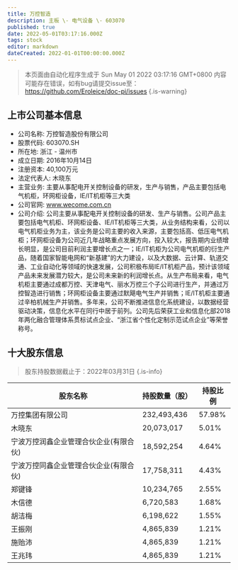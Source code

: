 ```yaml
---
title: 万控智造
description: 主板 \- 电气设备 \- 603070
published: true
date: 2022-05-01T03:17:16.000Z
tags: stock
editor: markdown
dateCreated: 2022-01-01T00:00:00.000Z
---
```


> 本页面由自动化程序生成于 Sun May 01 2022 03:17:16 GMT+0800
> 内容可能存在错误，如有bug请提交issue至：https://github.com/Eroleice/doc-pi/issues
{.is-warning}

## 上市公司基本信息
- 公司名称: 万控智造股份有限公司
- 股票代码: 603070.SH
- 所在地: 浙江 - 温州市
- 成立日期: 2016年10月14日
- 注册资本: 40,100万元
- 法定代表人: 木晓东
- 主营业务: 主要从事配电开关控制设备的研发，生产与销售，产品主要包括电气机柜，环网柜设备，IE/IT机柜等三大类
- 公司官网: www.wecome.com.cn
- 公司介绍: 公司主要从事配电开关控制设备的研发、生产与销售。公司产品主要包括电气机柜、环网柜设备、IE/IT机柜等三大类，从业务结构来看，公司以电气机柜业务为主，该业务是公司主要的收入来源，主要包括高、低压电气机柜；环网柜设备为公司近几年战略重点发展方向，投入较大，报告期内业绩增长明显，是公司目前利润主要增长点之一；IE/IT机柜为公司电气机柜的衍生产品，随着国家智能电网和“新基建”的大力建设，以及大数据、云计算、轨道交通、工业自动化等领域的快速发展，公司积极布局IE/IT机柜产品，预计该领域产品未来发展潜力较大，是公司未来新的利润增长点。从生产布局来看，电气机柜主要通过成都万控、天津电气、丽水万控三个子公司进行生产，并通过万控智造进行销售；环网柜设备主要通过默飓电气生产并销售；IE/IT机柜主要通过辛柏机械生产并销售。多年来，公司不断推进信息化系统建设，以数据经营驱动决策，信息化水平在同行中居于前列。公司先后荣获工业和信息化部2018年两化融合管理体系贯标试点企业、“浙江省个性化定制示范试点企业”等荣誉称号。


## 十大股东信息
> 股东持股数据截止于：2022年03月31日
{.is-info}

| 股东名称 | 持股数量（股） | 持股比例 |
| --- | --- | --- |
| 万控集团有限公司 | 232,493,436 | 57.98% |
| 木晓东 | 20,073,017 | 5.01% |
| 宁波万控润鑫企业管理合伙企业(有限合伙) | 18,592,254 | 4.64% |
| 宁波万控同鑫企业管理合伙企业(有限合伙) | 17,758,311 | 4.43% |
| 郑键锋 | 10,234,765 | 2.55% |
| 木信德 | 6,720,583 | 1.68% |
| 胡洁梅 | 6,198,622 | 1.55% |
| 王振刚 | 4,865,839 | 1.21% |
| 施贻沛 | 4,865,839 | 1.21% |
| 王兆玮 | 4,865,839 | 1.21% |




